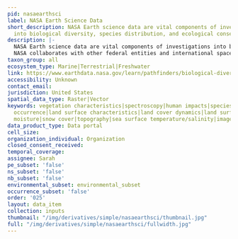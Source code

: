 ```yaml
---
pid: nasaearthsci
label: NASA Earth Science Data
short_description: NASA Earth science data are vital components of investigations
  into biological diversity, species distribution, and ecological conservation.
description: |-
  NASA Earth science data are vital components of investigations into biological diversity, species distribution, and ecological conservation.
  NASA collaborates with other federal entities and international space organizations, including NOAA, USGS, the Japan Aerospace Exploration Agency (JAXA) and Ministry of Economy, Trade, and Industry (METI), and the European Space Agency (ESA), to provide data used in understanding a number of biological phenomena, including vegetation characteristics and change, biodiversity, the impacts of human activities on the natural environment, and habitat suitability. Some of these phenomena can be detected directly through remote Earth observation. For instance, forest loss can be tracked by comparing satellite imagery across time, and the distribution of ecosystems and species can directly be detected by the color signatures that characterize them. Species-specific detection is challenging with multispectral data due to the coarse spatial resolution; however, with hyperspectral data (having a high spectral resolution), the unique spectral fingerprint each species has can provide species-specific information for vegetation mapping and individual species identification.
taxon_group: all
ecosystem_type: Marine|Terrestrial|Freshwater
link: https://www.earthdata.nasa.gov/learn/pathfinders/biological-diversity-and-ecological-forecasting-data-pathfinder
accessibility: Unknown
contact_email: 
jurisdiction: United States
spatial_data_type: Raster|Vector
keywords: vegetation characteristics|spectroscopy|human impacts|species distribution|species
  occurrence|land surface characteristics|land cover dynamics|land surface temperature|precipitation|soil
  moisture|snow cover|topography|sea surface temperature/salinity|image|environmental
data_product_type: Data portal
cell_size: 
organization_individual: Organization
closed_consent_received: 
temporal_coverage: 
assignee: Sarah
pe_subset: 'false'
ns_subset: 'false'
nb_subset: 'false'
environmental_subset: environmental_subset
occurrence_subset: 'false'
order: '025'
layout: data_item
collection: inputs
thumbnail: "/img/derivatives/simple/nasaearthsci/thumbnail.jpg"
full: "/img/derivatives/simple/nasaearthsci/fullwidth.jpg"
---
```

